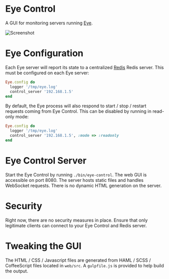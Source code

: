 Eye Control
===

A GUI for monitoring servers running [Eye](http://github.com/kostya/eye).

![Screenshot](https://raw.github.com/normelton/eye-control/master/web/src/images/screenshot.png)


# Eye Configuration

Each Eye server will report its state to a centralized [Redis](http://redis.io) Redis server. This must be configured on each Eye server:

```ruby
Eye.config do
  logger '/tmp/eye.log'
  control_server '192.168.1.5'
end
```

By default, the Eye process will also respond to start / stop / restart requests coming from Eye Control. This can be disabled by running in read-only mode:

```ruby
Eye.config do
  logger '/tmp/eye.log'
  control_server '192.168.1.5', :mode => :readonly
end
```

# Eye Control Server

Start the Eye Control by running `./bin/eye-control`. The web GUI is accessible on port 8080. The server hosts static files and handles WebSocket requests. There is no dynamic HTML generation on the server.

# Security

Right now, there are no security measures in place. Ensure that only legitimate clients can connect to your Eye Control and Redis server.

# Tweaking the GUI

The HTML / CSS / Javascript files are generated from HAML / SCSS / CoffeeScript files located in `web/src`. A `gulpfile.js` is provided to help build the output.